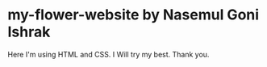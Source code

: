 # my-flower-website by Nasemul Goni Ishrak
Here I'm using HTML and CSS.
I Will try my best.
Thank you.
